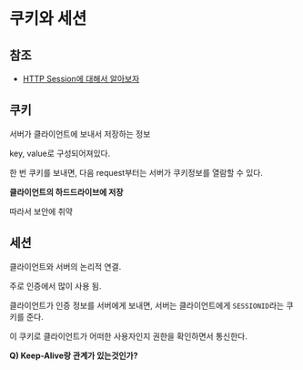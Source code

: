 # 쿠키와 세션

## 참조

- [HTTP Session에 대해서 알아보자](http://tobewiseys.tistory.com/72)

## 쿠키

서버가 클라이언트에 보내서 저장하는 정보

key, value로 구성되어져있다.

한 번 쿠키를 보내면, 다음 request부터는 서버가 쿠키정보를 열람할 수 있다.

**클라이언트의 하드드라이브에 저장**

따라서 보안에 취약

## 세션

클라이언트와 서버의 논리적 연결.

주로 인증에서 많이 사용 됨.

클라이언트가 인증 정보를 서버에게 보내면, 서버는 클라이언트에게 `SESSIONID`라는 쿠키를 준다.

이 쿠키로 클라이언트가 어떠한 사용자인지 권한을 확인하면서 통신한다.

**Q) Keep-Alive랑 관계가 있는것인가?**

